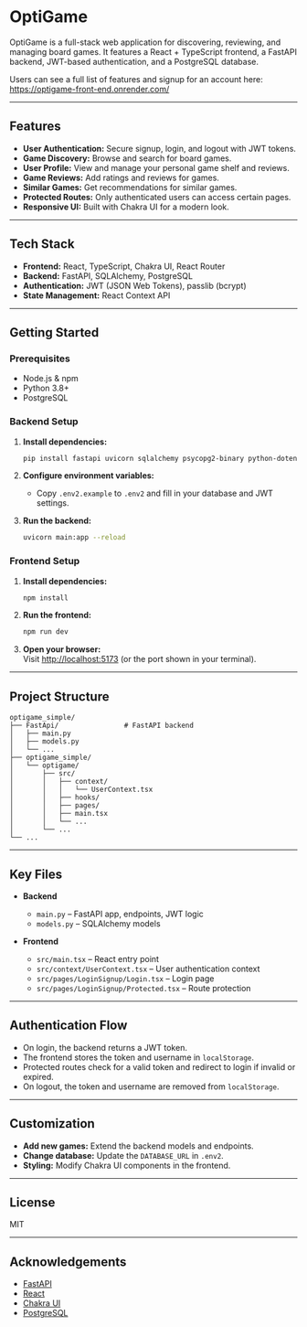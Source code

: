 # OptiGame

OptiGame is a full-stack web application for discovering, reviewing, and managing board games. It features a React + TypeScript frontend, a FastAPI backend, JWT-based authentication, and a PostgreSQL database.

Users can see a full list of features and signup for an account here: https://optigame-front-end.onrender.com/

---

## Features

- **User Authentication:** Secure signup, login, and logout with JWT tokens.
- **Game Discovery:** Browse and search for board games.
- **User Profile:** View and manage your personal game shelf and reviews.
- **Game Reviews:** Add ratings and reviews for games.
- **Similar Games:** Get recommendations for similar games.
- **Protected Routes:** Only authenticated users can access certain pages.
- **Responsive UI:** Built with Chakra UI for a modern look.

---

## Tech Stack

- **Frontend:** React, TypeScript, Chakra UI, React Router
- **Backend:** FastAPI, SQLAlchemy, PostgreSQL
- **Authentication:** JWT (JSON Web Tokens), passlib (bcrypt)
- **State Management:** React Context API

---

## Getting Started

### Prerequisites

- Node.js & npm
- Python 3.8+
- PostgreSQL

### Backend Setup

1. **Install dependencies:**
    ```bash
    pip install fastapi uvicorn sqlalchemy psycopg2-binary python-dotenv passlib[bcrypt] python-jose
    ```

2. **Configure environment variables:**
    - Copy `.env2.example` to `.env2` and fill in your database and JWT settings.

3. **Run the backend:**
    ```bash
    uvicorn main:app --reload
    ```

### Frontend Setup

1. **Install dependencies:**
    ```bash
    npm install
    ```

2. **Run the frontend:**
    ```bash
    npm run dev
    ```

3. **Open your browser:**  
   Visit [http://localhost:5173](http://localhost:5173) (or the port shown in your terminal).

---

## Project Structure

```
optigame_simple/
├── FastApi/                # FastAPI backend
│   ├── main.py
│   ├── models.py
│   └── ...
├── optigame_simple/
│   └── optigame/
│       ├── src/
│       │   ├── context/
│       │   │   └── UserContext.tsx
│       │   ├── hooks/
│       │   ├── pages/
│       │   ├── main.tsx
│       │   └── ...
│       └── ...
└── ...
```

---

## Key Files

- **Backend**
  - `main.py` – FastAPI app, endpoints, JWT logic
  - `models.py` – SQLAlchemy models

- **Frontend**
  - `src/main.tsx` – React entry point
  - `src/context/UserContext.tsx` – User authentication context
  - `src/pages/LoginSignup/Login.tsx` – Login page
  - `src/pages/LoginSignup/Protected.tsx` – Route protection

---

## Authentication Flow

- On login, the backend returns a JWT token.
- The frontend stores the token and username in `localStorage`.
- Protected routes check for a valid token and redirect to login if invalid or expired.
- On logout, the token and username are removed from `localStorage`.

---

## Customization

- **Add new games:** Extend the backend models and endpoints.
- **Change database:** Update the `DATABASE_URL` in `.env2`.
- **Styling:** Modify Chakra UI components in the frontend.

---

## License

MIT

---

## Acknowledgements

- [FastAPI](https://fastapi.tiangolo.com/)
- [React](https://react.dev/)
- [Chakra UI](https://chakra-ui.com/)
- [PostgreSQL](https://www.postgresql.org/)